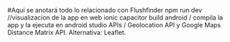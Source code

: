 #Aqui se anotará todo lo relacionado con Flushfinder
npm run dev //visualizacion de la app en web
ionic capacitor build android / compila la app y la ejecuta en android studio
APIs / Geolocation API y Google Maps Distance Matrix API. Alternativa: Leaflet.
